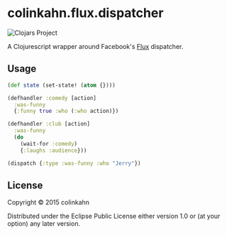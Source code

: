 # colinkahn.flux.dispatcher

![Clojars Project](http://clojars.org/colinkahn.flux.dispatcher/latest-version.svg)

A Clojurescript wrapper around Facebook's
[Flux](https://facebook.github.io/flux/) dispatcher.

## Usage

```cljs
(def state (set-state! (atom {})))

(defhandler :comedy [action]
  :was-funny
  {:funny true :who (:who action)})

(defhandler :club [action]
  :was-funny
  (do
    (wait-for :comedy)
    {:laughs :audience}))

(dispatch {:type :was-funny :who "Jerry"})
```

## License

Copyright © 2015 colinkahn

Distributed under the Eclipse Public License either version 1.0 or (at
your option) any later version.
